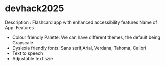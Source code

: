 ﻿# devhack2025
 Description : Flashcard app with enhanced accessibility features
 Name of App:
   Features
   - Colour friendly Palette: We can have different themes, the default being Grayscale
   - Dyslexia friendly fonts: Sans serif,Arial, Verdana, Tahoma, Calibri
   - Text to speech
   - Adjustable text szie 
